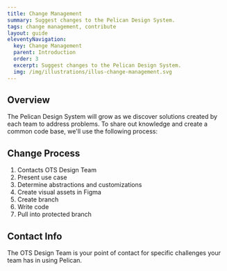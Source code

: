 ```yaml
---
title: Change Management
summary: Suggest changes to the Pelican Design System.
tags: change management, contribute
layout: guide
eleventyNavigation:
  key: Change Management
  parent: Introduction
  order: 3
  excerpt: Suggest changes to the Pelican Design System.
  img: /img/illustrations/illus-change-management.svg
---
```


## Overview

The Pelican Design System will grow as we discover solutions created by each team to address problems. To share out knowledge and create a common code base, we'll use the following process:

## Change Process

1. Contacts OTS Design Team
1. Present use case
1. Determine abstractions and customizations
1. Create visual assets in Figma
1. Create branch
1. Write code
1. Pull into protected branch
    
## Contact Info

The OTS Design Team is your point of contact for specific challenges your team has in using Pelican. 
